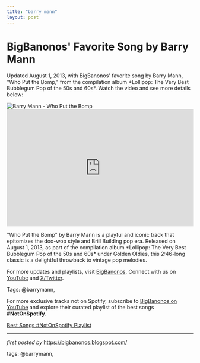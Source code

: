 ```yaml
---
title: "barry mann"
layout: post
---
```

<!-- Post Title -->
<h1 >BigBanonos' Favorite Song by Barry Mann</h1> <!-- Introductory Text -->
<p >Updated August 1, 2013, with BigBanonos' favorite song by Barry Mann, "Who Put the Bomp," from the compilation album *Lollipop: The Very Best Bubblegum Pop of the 50s and 60s*. Watch the video and see more details below:</p> <!-- Featured Image -->
<div > <img src="https://i.ytimg.com/vi/aumW5e28xic/maxresdefault.jpg" alt="Barry Mann - Who Put the Bomp" />
</div> <!-- YouTube Video Embed -->
<div > <iframe width="100%" height="315" src="https://www.youtube.com/embed/lXmsLe8t_gg" title="Who Put The Bomp - Barry Mann" frameborder="0" allow="accelerometer; autoplay; clipboard-write; encrypted-media; gyroscope; picture-in-picture; web-share" referrerpolicy="strict-origin-when-cross-origin" allowfullscreen></iframe>
</div> <!-- Song Information -->
<div > <p>"Who Put the Bomp" by Barry Mann is a playful and iconic track that epitomizes the doo-wop style and Brill Building pop era. Released on August 1, 2013, as part of the compilation album *Lollipop: The Very Best Bubblegum Pop of the 50s and 60s* under Golden Oldies, this 2:46-long classic is a delightful throwback to vintage pop melodies.</p>
</div> <!-- Footer Links -->
<div > <p>For more updates and playlists, visit <a href="https://bigbanonos.blogspot.com/" target="_blank">BigBanonos</a>. Connect with us on <a href="https://www.youtube.com/@BigBanonos" target="_blank">YouTube</a> and <a href="https://x.com/bigbanonos" target="_blank">X/Twitter</a>.</p>
</div> <!-- Tags -->
<p >Tags: @barrymann,</p>


<!--Subscribe and Playlist Links-->
<div>
    <p>For more exclusive tracks not on Spotify, subscribe to <a href="https://www.youtube.com/@BigBanonos" target="_blank">BigBanonos on YouTube</a> and explore their curated playlist of the best songs <strong>#NotOnSpotify</strong>.</p>
    <p><a href="https://www.youtube.com/playlist?list=PLtuNtuTatqI0kFahUCbtbfenC_ET5O_tr" target="_blank">Best Songs #NotOnSpotify Playlist<br /></a></p></div>

<hr />

<p><em>first posted by</em> <a href="https://bigbanonos.blogspot.com/" rel="noopener" target="_new">https://bigbanonos.blogspot.com/</a></p>

<p>tags: @barrymann,</p>
